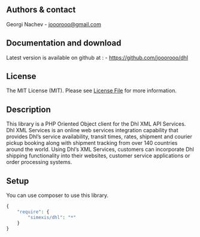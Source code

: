     
## Authors & contact


Georgi Nachev
    - jooorooo@gmail.com

    
## Documentation and download


Latest version is available on github at :
    - https://github.com/jooorooo/dhl


## License

The MIT License (MIT). Please see [License File](LICENSE.md) for more information.


## Description


This library is a PHP Oriented Object client for the Dhl XML API Services. Dhl XML Services is an online web services integration capability that provides Dhl’s service availability, transit times, rates, shipment and courier pickup booking along with shipment tracking from over 140 countries around the world. Using Dhl’s XML Services, customers can incorporate Dhl shipping functionality into their websites, customer service applications or order processing systems.


## Setup 

You can use composer to use this library.

```php
{
    "require": {
		"simexis/dhl": "*"
    }
}
```

